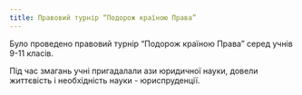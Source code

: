 ```yaml
---
title: Правовий турнір “Подорож країною Права”
---
```


Було проведено правовий турнір “Подорож країною Права” серед учнів 9-11 класів.

Під час змагань учні пригадалали ази юридичної науки, довели життєвість і необхідність науки - юриспруденції.

<slideshow id="_/72157659062727004" />
